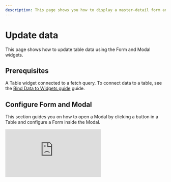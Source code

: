 ```yaml
---
description: This page shows you how to display a master-detail form and update table data using a JSON form and Form widget.
---
```

# Update data

This page shows how to update table data using the Form and Modal widgets.


## Prerequisites

A Table widget connected to a fetch query. To connect data to a table, see the [Bind Data to Widgets guide](/core-concepts/building-ui/dynamic-ui) guide.



## Configure Form and Modal

This section guides you on how to open a Modal by clicking a button in a Table and configure a Form inside the Modal.


<div style={{ position: "relative", paddingBottom: "calc(50.52% + 41px)", height: 0, width: "100%" }}>
  <iframe
    src="https://demo.arcade.software/LmzO2gx2KzE4UZIjyC54?embed"
    frameBorder="0"
    loading="lazy"
    webkitAllowFullScreen
    mozAllowFullScreen
    allowFullScreen
    allow="fullscreen"
    style={{ position: "absolute", top: 0, left: 0, width: "100%", height: "100%" }}
    title="Appsmith | Connect Data"
  />
</div>


1. To open a Modal based on Table row selection, select **Add a new column** and then click on the gear icon ⚙️ from the column's properties pane.

2. Set the **Column type** as a Button and set the **onClick** event to show the Modal. If you want the Edit column to be visible at all times, you can use the **Column freeze** property to freeze the column.


:::info
Modal widget remains hidden on the canvas and becomes visible only when an event is triggered. 
:::

3. You can access and edit the Modal widget from the entity explorer.

4. Drag a Form or a JSON Form widget within the Modal, and add the required widgets. If you prefer a custom UI, use the Form widget; for a basic form setup, use the JSON Form. Additionally, you can configure the appearance of the form using the styles properties.

5. To display data from the triggered row in the table, connect the data to the widget's **Default value** property using mustache syntax `{{}}`:

<dd>

*Example:* To display the user's name, add the following code in the **Default value** property of the Input widget:

```js
{{Table1.triggeredRow.name}}
// 'name' refers to the column name
```

Learn more about the [triggered row](/reference/widgets/table#triggeredrow-object) property.


</dd>

## Submit Form data

This section shows you how to set up Form validation and update Form data.

1. To validate user inputs, use properties like Regex, Valid, and Required. The submit button remains disabled until all widgets meet the defined validation criteria. You can find these properties under the **Validations** group in the [Widget reference](/reference/widgets). 

<dd>


See [validation examples](/reference/widgets/input#regex-string) for the Input widget.

</dd>


2. Create an update query using the `data` reference property of the Form widget and triggered row property of the Table widget.

<dd>

*Example:* If you have a `user` table and want to update a record based on the user's ID, you can use the following query:

```sql
-- For JSON Form: {{JSONForm1.formData.name}} 

UPDATE public.users
SET 
  phone = {{Form1.data.PhoneInput1}},
  email = {{Form1.data.Input1}}
  dob = {{DatePicker1.formattedDate}}, -- To get formatted Date
  gender = {{ Form1.data.SelectGender }},
  image = {{ Form1.data.InputImageURL }} -- To add image from Filepicker widget use: {FilePicker1.files[0].data}}
WHERE id = {{Table1.triggeredRow.id}};
```

You can refer to the [datasource reference](/connect-data/reference) for specific instructions on setting up update query for your selected datasource.


</dd>


3. Set the Submit Button's **onClick** event to execute the update query.


##  Refresh Table and close Modal

When data is updated in a datasource, the Table widget does not automatically reflect the changes. To update the Table data, follow these steps.

1. Set the Submit Button's **onSuccess** callback to trigger the fetch query, which retrieves the updated data and displays it in the Table.
 
2. Create a new **onSuccess** callback by clicking the **+** icon and set it to close the Modal.

3. Create a new **onSuccess** callback to show the success alert.




<div style={{ position: "relative", paddingBottom: "calc(50.52% + 41px)", height: 0, width: "100%" }}>
  <iframe
    src="https://demo.arcade.software/aP6NLTwiJTsGCmhDhnQM?embed"
    frameBorder="0"
    loading="lazy"
    webkitAllowFullScreen
    mozAllowFullScreen
    allowFullScreen
    allow="fullscreen"
    style={{ position: "absolute", top: 0, left: 0, width: "100%", height: "100%" }}
    title="Appsmith | Connect Data"
  />
</div>



If you want to update data directly from the Table, see [Table Inline Editing](/reference/widgets/table/inline-editing).





